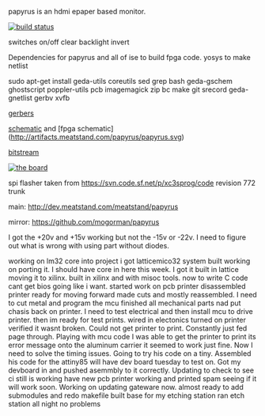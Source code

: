papyrus is an hdmi epaper based monitor.

[![build status](http://ci.meatstand.com/projects/4/status.png?ref=master)](http://ci.meatstand.com/projects/4?ref=master)

switches
on/off
clear
backlight
invert

Dependencies for papyrus and all of ise to build fpga code. yosys to make netlist

sudo apt-get install geda-utils coreutils sed grep bash geda-gschem ghostscript poppler-utils pcb imagemagick zip bc make git srecord geda-gnetlist gerbv xvfb

[gerbers](http://artifacts.meatstand.com/papyrus/gerbers.zip)

[schematic](http://artifacts.meatstand.com/papyrus/schematic.png) and [fpga schematic] (http://artifacts.meatstand.com/papyrus/papyrus.svg)

[bitstream](http://artifacts.meatstand.com/papyrus/papyrus.bit)

[![the board](http://artifacts.meatstand.com/papyrus/board.png)](http://artifacts.meatstand.com/papyrus/board.png)


spi flasher taken from https://svn.code.sf.net/p/xc3sprog/code revision 772 trunk

main: http://dev.meatstand.com/meatstand/papyrus

mirror: https://github.com/mogorman/papyrus

I got the +20v and +15v working but not the -15v or -22v.  I need to figure out what is wrong with using part without diodes.

working on lm32 core into project
i got latticemico32 system built working on porting it.
I should have core in here this week.  I got it built in lattice moving it to xilinx.
built in xilinx and with misoc tools.  now to write C code
cant get bios going like i want.
started work on pcb printer
disassembled printer ready for moving forward
made cuts and mostly reassembled.  I need to cut metal and program the mcu
finished all mechanical parts nad put chasis back on printer.
I need to test electrical and then install mcu to drive printer.
then im ready for test prints.
wired in electonics turned on printer verified it wasnt broken.
Could not get printer to print.  Constantly just fed page through.
Playing with mcu code I was able to get the printer to print its error message onto the aluminum carrier
it seemed to work just fine.  Now I need to solve the timing issues.  Going to try his code on a tiny.
Assembled his code for the attiny85 will have dev board tuesday to test on.
Got my devboard in and pushed asemmbly to it correctly.
Updating to check to see ci still is working
have new pcb printer working and printed spam seeing if it will work soon.
Working on updating gateware now.
almost ready to add submodules and redo makefile
built base for my etching station
ran etch station all night no problems
